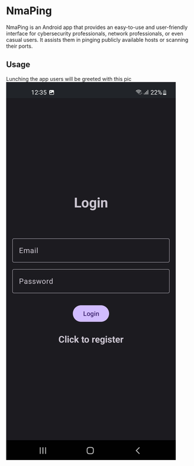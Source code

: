 # NmaPing
NmaPing is an Android app that provides an easy-to-use and user-friendly interface for cybersecurity professionals, network professionals, or even casual users. It assists them in pinging publicly available hosts or scanning their ports.

## Usage
Lunching the app users will be greeted with this pic
![Screenshot](/assets/1.jpg)
